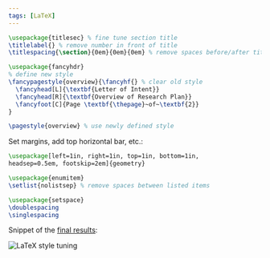 ```yaml
---
tags: [LaTeX]
---
```


``` tex
\usepackage{titlesec} % fine tune section title
\titlelabel{} % remove number in front of title
\titlespacing{\section}{0em}{0em}{0em} % remove spaces before/after title
```

``` tex
\usepackage{fancyhdr}
% define new style
\fancypagestyle{overview}{\fancyhf{} % clear old style
  \fancyhead[L]{\textbf{Letter of Intent}}
  \fancyhead[R]{\textbf{Overview of Research Plan}}
  \fancyfoot[C]{Page \textbf{\thepage}~of~\textbf{2}}
}

\pagestyle{overview} % use newly defined style

```

Set margins, add top horizontal bar, etc.:

``` tex
\usepackage[left=1in, right=1in, top=1in, bottom=1in,
headsep=0.5em, footskip=2em]{geometry}
```

``` tex
\usepackage{enumitem}
\setlist{nolistsep} % remove spaces between listed items
```

``` tex
\usepackage{setspace}
\doublespacing
\singlespacing
```

Snippet of the [final results](https://www.overleaf.com/read/wpwgqfwgfkrh):

![LaTeX style tuning]({{site.exa}}/latex-style-tuning.png)

